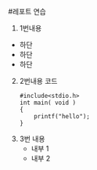#레포트 연습
1. 1번내용
 * 하단
 * 하단
 * 하단
2. 2번내용
	코드
    ```
    #include<stdio.h>
    int main( void )
    {
        printf("hello");
    }
    ```
3. 3번 내용
	* 내부 1
 	* 내부 2
